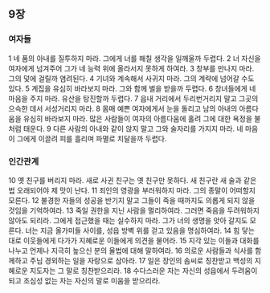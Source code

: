## 9장
### 여자들
1 네 품의 아내를 질투하지 마라. 그에게 너를 해칠 생각을 일깨울까 두렵다.
2 너 자신을 여자에게 넘겨주어 그가 네 능력 위에 올라서지 못하게 하여라.
3 창부를 만나지 마라. 그의 덫에 걸릴까 염려된다.
4 기녀와 계속해서 사귀지 마라. 그의 계략에 넘어갈 수도 있다.
5 계집을 유심히 바라보지 마라. 그와 함께 벌을 받을까 두렵다.
6 창녀들에게 네 마음을 주지 마라. 유산을 탕진할까 두렵다.
7 읍내 거리에서 두리번거리지 말고 그곳의 으슥한 데서 서성거리지 마라.
8 몸매 예쁜 여자에게서 눈을 돌리고 남의 아내의 아름다움을 유심히 바라보지 마라. 많은 사람들이 여자의 아름다움에 홀려 그에 대한 욕정을 불처럼 태운다.
9 다른 사람의 아내와 같이 앉지 말고 그와 술자리를 가지지 마라. 네 마음이 그에게 이끌려 피를 흘리며 파멸로 치달을까 두렵다.
### 인간관계
10 옛 친구를 버리지 마라. 새로 사귄 친구는 옛 친구만 못하다. 새 친구란 새 술과 같은 법 오래되어야 제 맛이 난다.
11 죄인의 영광을 부러워하지 마라. 그의 종말이 어떠할지 모른다.
12 불경한 자들의 성공을 반기지 말고 그들이 죽을 때까지도 의롭게 되지 않을 것임을 기억하여라.
13 죽일 권한을 지닌 사람을 멀리하여라. 그러면 죽음을 두려워하지 않아도 되리라. 그에게 접근했을 때는 실수하지 마라. 그가 너의 생명을 앗아 갈지도 모른다. 너는 지금 올가미들 사이를, 성읍 방벽 위를 걷고 있음을 명심하여라.
14 힘 닿는 대로 이웃들에게 다가가 지혜로운 이들에게 의견을 물어라.
15 지각 있는 이들과 대화를 나누고 언제나 지극히 높으신 분의 율법에 대해 말하여라.
16 의로운 사람들과 식사를 함께하고 주님 경외하는 일을 자랑으로 삼아라.
17 일은 장인의 솜씨로 칭찬받고 백성의 지혜로운 지도자는 그 말로 칭찬받으리라.
18 수다스러운 자는 자신의 성읍에서 두려움이 되고 조심성 없는 자는 자신의 말로 미움을 받으리라.
